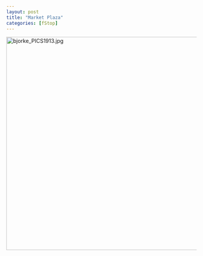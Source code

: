 ```yaml
---
layout: post
title: "Market Plaza"
categories: [fStop]
---
```

<img alt="bjorke_PICS1913.jpg" src="http://www.botzilla.com/blog/archives/pix/bjorke_PICS1913.jpg" width="848" height="565" border="0" />


<!--more-->

